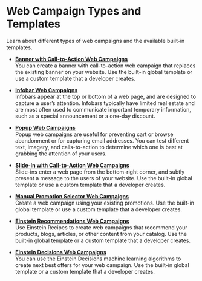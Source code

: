 

# Web Campaign Types and Templates

Learn about different types of web campaigns and the available built-in
templates.

  * **[Banner with Call-to-Action Web Campaigns](https://help.salesforce.com/s/articleView?id=sf.mc_pers_web_campaign_call_to_action_banner.htm&language=en_US&type=5)**  
You can create a banner with call-to-action web campaign that replaces the
existing banner on your website. Use the built-in global template or use a
custom template that a developer creates.

  * **[Infobar Web Campaigns](https://help.salesforce.com/s/articleView?id=sf.mc_pers_web_campaign_infobar.htm&language=en_US&type=5)**  
Infobars appear at the top or bottom of a web page, and are designed to
capture a user’s attention. Infobars typically have limited real estate and
are most often used to communicate important temporary information, such as a
special announcement or a one-day discount.

  * **[Popup Web Campaigns](https://help.salesforce.com/s/articleView?id=sf.mc_pers_web_campaign_popup.htm&language=en_US&type=5)**  
Popup web campaigns are useful for preventing cart or browse abandonment or
for capturing email addresses. You can test different text, imagery, and
calls-to-action to determine which one is best at grabbing the attention of
your users.

  * **[Slide-In with Call-to-Action Web Campaigns](https://help.salesforce.com/s/articleView?id=sf.mc_pers_web_campaign_call_to_action_slide_in.htm&language=en_US&type=5)**  
Slide-ins enter a web page from the bottom-right corner, and subtly present a
message to the users of your website. Use the built-in global template or use
a custom template that a developer creates.

  * **[Manual Promotion Selector Web Campaigns](https://help.salesforce.com/s/articleView?id=sf.mc_pers_web_campaign_manual_promotion_selector.htm&language=en_US&type=5)**  
Create a web campaign using your existing promotions. Use the built-in global
template or use a custom template that a developer creates.

  * **[Einstein Recommendations Web Campaigns](https://help.salesforce.com/s/articleView?id=sf.mc_pers_web_campaign_einstein_recommendation.htm&language=en_US&type=5)**  
Use Einstein Recipes to create web campaigns that recommend your products,
blogs, articles, or other content from your catalog. Use the built-in global
template or a custom template that a developer creates.

  * **[Einstein Decisions Web Campaigns](https://help.salesforce.com/s/articleView?id=sf.mc_pers_web_campaign_einstein_decision.htm&language=en_US&type=5)**  
You can use the Einstein Decisions machine learning algorithms to create next
best offers for your web campaign. Use the built-in global template or a
custom template that a developer creates.

